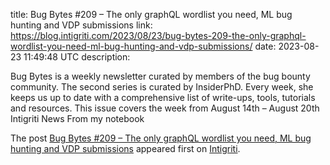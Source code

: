 title: Bug Bytes #209 – The only graphQL wordlist you need, ML bug hunting and VDP submissions
link: https://blog.intigriti.com/2023/08/23/bug-bytes-209-the-only-graphql-wordlist-you-need-ml-bug-hunting-and-vdp-submissions/
date: 2023-08-23 11:49:48 UTC
description: <p>Bug Bytes is a weekly newsletter curated by members of the bug bounty community. The second series is curated by InsiderPhD. Every week, she keeps us up to date with a comprehensive list of write-ups, tools, tutorials and resources. This issue covers the week from August 14th &#8211; August 20th Intigriti News From my notebook</p> <p>The post <a href="https://blog.intigriti.com/2023/08/23/bug-bytes-209-the-only-graphql-wordlist-you-need-ml-bug-hunting-and-vdp-submissions/" rel="nofollow">Bug Bytes #209 &#8211; The only graphQL wordlist you need, ML bug hunting and VDP submissions</a> appeared first on <a href="https://blog.intigriti.com" rel="nofollow">Intigriti</a>.</p>